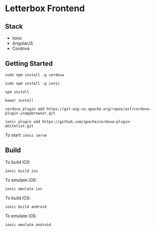 # Letterbox Frontend

## Stack

- Ionic
- AngularJS
- Cordova

## Getting Started

`sudo npm install -g cordova`

`sudo npm install -g ionic`

`npm install`

`bower install`

`cordova plugin add https://git-wip-us.apache.org/repos/asf/cordova-plugin-inappbrowser.git`

`ionic plugin add https://github.com/apache/cordova-plugin-whitelist.git`

To start:
`ionic serve`

## Build

To build iOS:

`ionic build ios`

To emulate iOS:

`ionic emulate ios`

To build iOS:

`ionic build android`

To emulate iOS:

`ionic emulate android`

